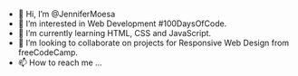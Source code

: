 - 👋 Hi, I’m @JenniferMoesa
- 👀 I’m interested in Web Development #100DaysOfCode.
- 🌱 I’m currently learning HTML, CSS and JavaScript.
- 💞️ I’m looking to collaborate on projects for Responsive Web Design from freeCodeCamp.
- 📫 How to reach me ...

<!---
JenniferMoesa/JenniferMoesa is a ✨ special ✨ repository because its `README.md` (this file) appears on your GitHub profile.
You can click the Preview link to take a look at your changes.
--->
